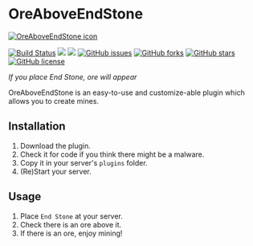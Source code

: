 # OreAboveEndStone
[![OreAboveEndStone icon](https://cdn.rawgit.com/MCPE-PC/OreAboveEndStone/650949ef/favicon.png)](https://github.com/MCPE-PC/OreAboveEndStone)

[![Build Status](https://travis-ci.org/MCPE-PC/OreAboveEndStone.svg?branch=master)](https://travis-ci.org/MCPE-PC/OreAboveEndStone)
[![](https://poggit.pmmp.io/ci.shield/MCPE-PC/OreAboveEndStone/OreAboveEndStone)](https://poggit.pmmp.io/ci/MCPE-PC/OreAboveEndStone)
[![](https://poggit.pmmp.io/shield.state/OreAboveEndStone)](https://poggit.pmmp.io/p/OreAboveEndStone)
[![GitHub issues](https://img.shields.io/github/issues/MCPE-PC/OreAboveEndStone.svg)](https://github.com/MCPE-PC/OreAboveEndStone/issues)
[![GitHub forks](https://img.shields.io/github/forks/MCPE-PC/OreAboveEndStone.svg)](https://github.com/MCPE-PC/OreAboveEndStone/network)
[![GitHub stars](https://img.shields.io/github/stars/MCPE-PC/OreAboveEndStone.svg)](https://github.com/MCPE-PC/OreAboveEndStone/stargazers)
[![GitHub license](https://img.shields.io/github/license/MCPE-PC/OreAboveEndStone.svg)](https://github.com/MCPE-PC/OreAboveEndStone/blob/master/LICENSE)

*If you place End Stone, ore will appear*

OreAboveEndStone is an easy-to-use and customize-able plugin which allows you to create mines.
## Installation
1. Download the plugin.
2. Check it for code if you think there might be a malware.
3. Copy it in your server's `plugins` folder.
4. (Re)Start your server.
## Usage
1. Place `End Stone` at your server.
2. Check there is an ore above it.
3. If there is an ore, enjoy mining!

